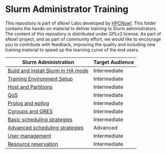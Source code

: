 # Slurm Administrator Training

<!--
Copyright (C) 2017 Jordi Blasco
Permission is granted to copy, distribute and/or modify this document
under the terms of the GNU Free Documentation License, Version 1.3
or any later version published by the Free Software Foundation;
with no Invariant Sections, no Front-Cover Texts, and no Back-Cover Texts.
A copy of the license is included in the section entitled "GNU
Free Documentation License".
-->

This repository is part of sNow! Labs developed by [HPCNow!](http://hpcnow.com). This folder contains the hands-on material to deliver training to Slurm administrators. The content of this repository is distributed under GPLv3 license. 
As part of sNow! project, and as part of community effort, we would like to encourage you to contribute with feedback, improving the quality and including new training material to speed up the learning curve of the end users.


| Slurm Administration                                                         | Target Audience       |
| ---------------------------------------------------------------------------- | --------------------- |
| [Build and install Slurm in HA mode](00-build-and-install-slurm.md)    | Intermediate          |
| [Training Environment Setup](01-training-environment-setup.md)         | Intermediate          |
| [Host and Partitions](02-host-and-partitions.md)                       | Intermediate          |
| [QoS](03-qos.md)                                                       | Intermediate          |
| [Prolog and epilog](04-prolog-and-epilog.md)                           | Intermediate          |
| [Cgroups and GRES](05-cgroups-and-gres.md)                             | Intermediate          |
| [Basic scheduling strategies](06-basic-scheduling-strategies.md)       | Intermediate          |
| [Advanced scheduling strategies](07-advanced-scheduling-strategies.md) | Advanced              |
| [User management](08-user-management.md)                               | Intermediate          |
| [Resource reservation](09-resource-reservation.md)                     | Intermediate          |
